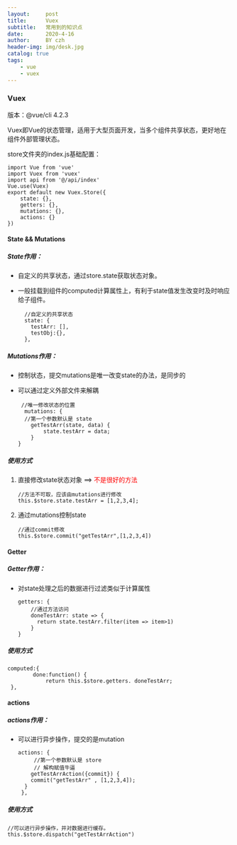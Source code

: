 ```yaml
---
layout:     post
title:      Vuex
subtitle:   常用到的知识点
date:       2020-4-16
author:     BY czh
header-img: img/desk.jpg
catalog: true
tags:
    - vue
    - vuex
---
```


###  Vuex

版本：@vue/cli 4.2.3

Vuex即Vue的状态管理，适用于大型页面开发，当多个组件共享状态，更好地在组件外部管理状态。

store文件夹的index.js基础配置：

```
import Vue from 'vue'
import Vuex from 'vuex'
import api from '@/api/index'
Vue.use(Vuex)
export default new Vuex.Store({
	state: {},
	getters: {},
   	mutations: {},
   	actions: {}
})
```

#### State && Mutations

##### State作用：

* 自定义的共享状态，通过store.state获取状态对象。
* 一般挂载到组件的computed计算属性上，有利于state值发生改变时及时响应给子组件。

	```
	  //自定义的共享状态
	  state: {
	    testArr: [],
	    testObj:{},
	  },
	```

##### Mutations作用：

* 控制状态，提交mutations是唯一改变state的办法，是同步的
* 可以通过定义外部文件来解耦

	```
	 //唯一修改状态的位置
	  mutations: {
      //第一个参数默认是 state 
    	getTestArr(state, data) {
      		state.testArr = data;
    	}
  }
	```

##### 使用方式

1. 直接修改state状态对象 ==> <font color=red>不是很好的方法</font>

	```
	//方法不可取，应该由mutations进行修改
	this.$store.state.testArr = [1,2,3,4];
	```
1. 通过mutations控制state

	```
	//通过commit修改
	this.$store.commit("getTestArr",[1,2,3,4])
	```	

#### Getter

##### Getter作用：

* 对state处理之后的数据进行过滤类似于计算属性

	```
	getters: {
		//通过方法访问
		doneTestArr: state => {
		  return state.testArr.filter(item => item>1)
		}
	}
	```
		
##### 使用方式

```
computed:{
		done:function() { 
            return this.$store.getters. doneTestArr;
 },
```

#### actions

##### actions作用：

* 可以进行异步操作，提交的是mutation

	```
	actions: {
    	 //第一个参数默认是 store 
    	 // 解构赋值牛逼
    	getTestArrAction({commit}) {
		commit("getTestArr" , [1,2,3,4]);
  	  }
 	 },
	```
	
##### 使用方式

```
//可以进行异步操作，并对数据进行缓存。
this.$store.dispatch("getTestArrAction")
```


